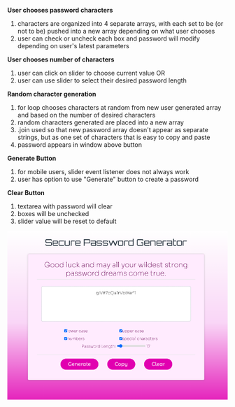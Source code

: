 **User chooses password characters**
1. characters are organized into 4 separate arrays, with each set to be (or not to be) pushed into a new array depending on what user chooses
1. user can check or uncheck each box and password will modify depending on user's latest parameters

**User chooses number of characters**
1. user can click on slider to choose current value OR
1. user can use slider to select their desired password length

**Random character generation**
1. for loop chooses characters at random from new user generated array and based on the number of desired characters
1. random characters generated are placed into a new array
1. .join used so that new password array doesn't appear as separate strings, but as one set of characters that is easy to copy and paste
1. password appears in window above button

**Generate Button**
1. for mobile users, slider event listener does not always work
1. user has option to use "Generate" button to create a password

**Clear Button**
1. textarea with password will clear
1. boxes will be unchecked
1. slider value will be reset to default

![password generator](Assets/pwGenerator.png)